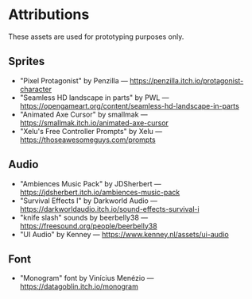 # Attributions

These assets are used for prototyping purposes only.

## Sprites

- "Pixel Protagonist" by Penzilla — https://penzilla.itch.io/protagonist-character
- "Seamless HD landscape in parts" by PWL — https://opengameart.org/content/seamless-hd-landscape-in-parts
- "Animated Axe Cursor" by smallmak — https://smallmak.itch.io/animated-axe-cursor
- "Xelu's Free Controller Prompts" by Xelu — https://thoseawesomeguys.com/prompts

## Audio

- "Ambiences Music Pack" by JDSherbert — https://jdsherbert.itch.io/ambiences-music-pack
- "Survival Effects I" by Darkworld Audio — https://darkworldaudio.itch.io/sound-effects-survival-i
- "knife slash" sounds by beerbelly38 — https://freesound.org/people/beerbelly38
- "UI Audio" by Kenney — https://www.kenney.nl/assets/ui-audio

## Font

- "Monogram" font by Vinícius Menézio — https://datagoblin.itch.io/monogram
